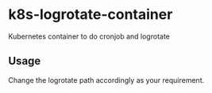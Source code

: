 # k8s-logrotate-container
Kubernetes container to do cronjob and logrotate

## Usage
Change the logrotate path accordingly as your requirement.
